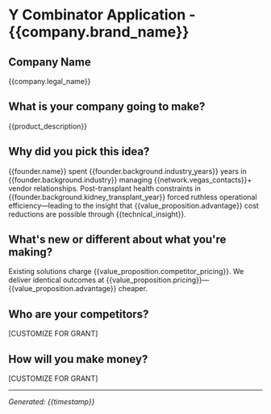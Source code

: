 # Y Combinator Application - {{company.brand_name}}

## Company Name
{{company.legal_name}}

## What is your company going to make?
{{product_description}}

## Why did you pick this idea?
{{founder.name}} spent {{founder.background.industry_years}} years in {{founder.background.industry}} managing {{network.vegas_contacts}}+ vendor relationships. Post-transplant health constraints in {{founder.background.kidney_transplant_year}} forced ruthless operational efficiency—leading to the insight that {{value_proposition.advantage}} cost reductions are possible through {{technical_insight}}.

## What's new or different about what you're making?
Existing solutions charge {{value_proposition.competitor_pricing}}. We deliver identical outcomes at {{value_proposition.pricing}}—{{value_proposition.advantage}} cheaper.

## Who are your competitors?
[CUSTOMIZE FOR GRANT]

## How will you make money?
[CUSTOMIZE FOR GRANT]

---
*Generated: {{timestamp}}*
